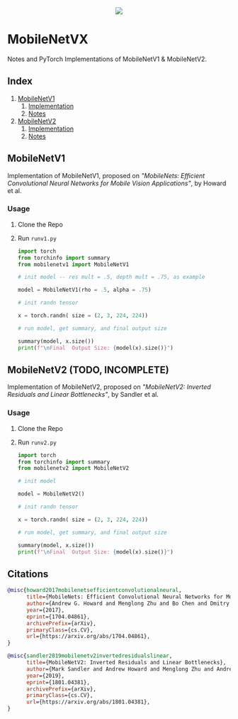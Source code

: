 <div align = 'center'>
<img src = 'https://miro.medium.com/v2/resize:fit:1400/0*69bkUMMtjNJgqAxm.PNG'/>
</div>

# MobileNetVX

Notes and PyTorch Implementations of MobileNetV1 & MobileNetV2.

## Index

1. [MobileNetV1](MobileNetV1)
   1. [Implementation](MobileNetV1/mobilenetv1.py)
   2. [Notes](MobileNetV1/v1notes.md)
2. [MobileNetV2](MobileNetV2)
   1. [Implementation](MobileNetV2/mobilenetv2.py)
   2. [Notes](MobileNetV2/v2notes.md)

## MobileNetV1

Implementation of MobileNetV1, proposed on *"MobileNets: Efficient Convolutional Neural Networks for Mobile Vision Applications"*, by Howard et al.

### Usage

1. Clone the Repo
2. Run `runv1.py`

   ```python
   import torch
   from torchinfo import summary
   from mobilenetv1 import MobileNetV1

   # init model -- res mult = .5, depth mult = .75, as example

   model = MobileNetV1(rho = .5, alpha = .75)

   # init randn tensor

   x = torch.randn( size = (2, 3, 224, 224))

   # run model, get summary, and final output size

   summary(model, x.size())
   print(f"\nFinal  Output Size: {model(x).size()}")
   ```

## MobileNetV2 (TODO, INCOMPLETE)

Implementation of MobileNetV2, proposed on *"MobileNetV2: Inverted Residuals and Linear Bottlenecks"*, by Sandler et al.

### Usage

1. Clone the Repo
2. Run `runv2.py`

   ```python
   import torch
   from torchinfo import summary
   from mobilenetv2 import MobileNetV2

   # init model

   model = MobileNetV2()

   # init randn tensor

   x = torch.randn( size = (2, 3, 224, 224))

   # run model, get summary, and final output size

   summary(model, x.size())
   print(f"\nFinal  Output Size: {model(x).size()}")
   ```


## Citations

```bibtex
@misc{howard2017mobilenetsefficientconvolutionalneural,
      title={MobileNets: Efficient Convolutional Neural Networks for Mobile Vision Applications}, 
      author={Andrew G. Howard and Menglong Zhu and Bo Chen and Dmitry Kalenichenko and Weijun Wang and Tobias Weyand and Marco Andreetto and Hartwig Adam},
      year={2017},
      eprint={1704.04861},
      archivePrefix={arXiv},
      primaryClass={cs.CV},
      url={https://arxiv.org/abs/1704.04861}, 
}

@misc{sandler2019mobilenetv2invertedresidualslinear,
      title={MobileNetV2: Inverted Residuals and Linear Bottlenecks}, 
      author={Mark Sandler and Andrew Howard and Menglong Zhu and Andrey Zhmoginov and Liang-Chieh Chen},
      year={2019},
      eprint={1801.04381},
      archivePrefix={arXiv},
      primaryClass={cs.CV},
      url={https://arxiv.org/abs/1801.04381}, 
}
```
